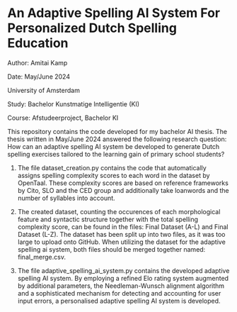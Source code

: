 # An Adaptive Spelling AI System For Personalized Dutch Spelling Education

Author: Amitai Kamp 

Date: May/June 2024

University of Amsterdam

Study: Bachelor Kunstmatige Intelligentie (KI)

Course: Afstudeerproject, Bachelor KI

This repository contains the code developed for my bachelor AI thesis. The thesis written in May/June 2024 answered the following research question: 
How can an adaptive spelling AI system be developed to generate Dutch spelling exercises tailored to the learning gain of primary school students?

1. The file dataset_creation.py contains the code that automatically assigns spelling complexity scores to each word in the dataset by OpenTaal. These complexity scores are based on reference frameworks by Cito, SLO and the CED group and additionally take loanwords and the number of syllables into account.

2. The created dataset, counting the occurences of each morphological feature and syntactic structure together with the total spelling complexity score, can be found in the files:
Final Dataset (A-L) and Final Dataset (L-Z). The dataset has been split up into two files, as it was too large to upload onto GitHub. When utilizing the dataset for the adaptive spelling ai system, both files should be merged together named: final_merge.csv.

4. The file adaptive_spelling_ai_system.py contains the developed adaptive spelling AI system. By employing a refined Elo rating system augmented by additional parameters, the Needleman-Wunsch alignment algorithm and a sophisticated mechanism for detecting and accounting for user input errors, a personalised adaptive spelling AI system is developed.
